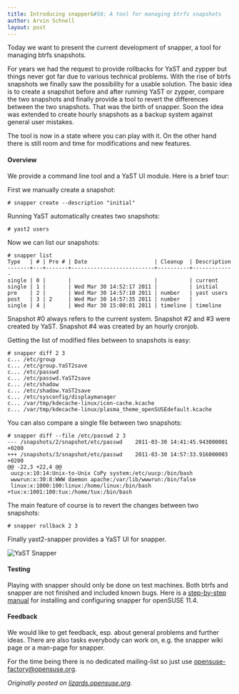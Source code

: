 ```yaml
---
title: Introducing snapper&#58; A tool for managing btrfs snapshots
author: Arvin Schnell
layout: post
---
```


Today we want to present the current development of snapper, a tool
for managing btrfs snapshots.

For years we had the request to provide rollbacks for YaST and zypper
but things never got far due to various technical problems. With the
rise of btrfs snapshots we finally saw the possibility for a usable
solution. The basic idea is to create a snapshot before and after
running YaST or zypper, compare the two snapshots and finally provide
a tool to revert the differences between the two snapshots. That was
the birth of snapper. Soon the idea was extended to create hourly
snapshots as a backup system against general user mistakes.

The tool is now in a state where you can play with it. On the other
hand there is still room and time for modifications and new features.

#### Overview

We provide a command line tool and a YaST UI module. Here is a brief tour:

First we manually create a snapshot:

~~~
# snapper create --description "initial"
~~~

Running YaST automatically creates two snapshots:

~~~
# yast2 users
~~~

Now we can list our snapshots:

~~~
# snapper list
Type   | # | Pre # | Date                     | Cleanup  | Description
-------+---+-------+--------------------------+----------+-------------
single | 0 |       |                          |          | current
single | 1 |       | Wed Mar 30 14:52:17 2011 |          | initial
pre    | 2 |       | Wed Mar 30 14:57:10 2011 | number   | yast users
post   | 3 | 2     | Wed Mar 30 14:57:35 2011 | number   |
single | 4 |       | Wed Mar 30 15:00:01 2011 | timeline | timeline
~~~

Snapshot #0 always refers to the current system. Snapshot #2 and #3
were created by YaST. Snapshot #4 was created by an hourly cronjob.

Getting the list of modified files between to snapshots is easy:

~~~
# snapper diff 2 3
c... /etc/group
c... /etc/group.YaST2save
c... /etc/passwd
c... /etc/passwd.YaST2save
c... /etc/shadow
c... /etc/shadow.YaST2save
c... /etc/sysconfig/displaymanager
c... /var/tmp/kdecache-linux/icon-cache.kcache
c... /var/tmp/kdecache-linux/plasma_theme_openSUSEdefault.kcache
~~~

You can also compare a single file between two snapshots:

~~~
# snapper diff --file /etc/passwd 2 3
--- /snapshots/2/snapshot/etc/passwd    2011-03-30 14:41:45.943000001 +0200
+++ /snapshots/3/snapshot/etc/passwd    2011-03-30 14:57:33.916000003 +0200
@@ -22,3 +22,4 @@
 uucp:x:10:14:Unix-to-Unix CoPy system:/etc/uucp:/bin/bash
 wwwrun:x:30:8:WWW daemon apache:/var/lib/wwwrun:/bin/false
 linux:x:1000:100:linux:/home/linux:/bin/bash
+tux:x:1001:100:tux:/home/tux:/bin/bash
~~~

The main feature of course is to revert the changes between two snapshots:

~~~
# snapper rollback 2 3
~~~

Finally yast2-snapper provides a YaST UI for snapper.

![YaST Snapper](/images/snapper_yast2.png)

#### Testing

Playing with snapper should only be done on test machines. Both btrfs
and snapper are not finished and included known bugs. Here is a
[step-by-step
manual](https://en.opensuse.org/openSUSE:Snapper_install) for
installing and configuring snapper for openSUSE 11.4.

#### Feedback

We would like to get feedback, esp. about general problems and further
ideas. There are also tasks everybody can work on, e.g. the snapper
wiki page or a man-page for snapper.

For the time being there is no dedicated mailing-list so just use
opensuse-factory@opensuse.org.

_Originally posted on
[lizards.opensuse.org](https://lizards.opensuse.org/2011/04/01/introducing-snapper/)._
